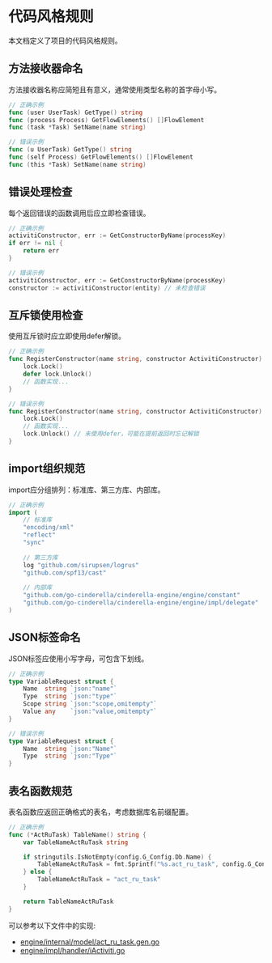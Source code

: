 # 代码风格规则

本文档定义了项目的代码风格规则。

## 方法接收器命名

方法接收器名称应简短且有意义，通常使用类型名称的首字母小写。

```go
// 正确示例
func (user UserTask) GetType() string
func (process Process) GetFlowElements() []FlowElement
func (task *Task) SetName(name string)

// 错误示例
func (u UserTask) GetType() string
func (self Process) GetFlowElements() []FlowElement
func (this *Task) SetName(name string)
```

## 错误处理检查

每个返回错误的函数调用后应立即检查错误。

```go
// 正确示例
activitiConstructor, err := GetConstructorByName(processKey)
if err != nil {
    return err
}

// 错误示例
activitiConstructor, err := GetConstructorByName(processKey)
constructor := activitiConstructor(entity) // 未检查错误
```

## 互斥锁使用检查

使用互斥锁时应立即使用defer解锁。

```go
// 正确示例
func RegisterConstructor(name string, constructor ActivitiConstructor) error {
    lock.Lock()
    defer lock.Unlock()
    // 函数实现...
}

// 错误示例
func RegisterConstructor(name string, constructor ActivitiConstructor) error {
    lock.Lock()
    // 函数实现...
    lock.Unlock() // 未使用defer，可能在提前返回时忘记解锁
}
```

## import组织规范

import应分组排列：标准库、第三方库、内部库。

```go
// 正确示例
import (
    // 标准库
    "encoding/xml"
    "reflect"
    "sync"
    
    // 第三方库
    log "github.com/sirupsen/logrus"
    "github.com/spf13/cast"
    
    // 内部库
    "github.com/go-cinderella/cinderella-engine/engine/constant"
    "github.com/go-cinderella/cinderella-engine/engine/impl/delegate"
)
```

## JSON标签命名

JSON标签应使用小写字母，可包含下划线。

```go
// 正确示例
type VariableRequest struct {
    Name  string `json:"name"`
    Type  string `json:"type"`
    Scope string `json:"scope,omitempty"`
    Value any    `json:"value,omitempty"`
}

// 错误示例
type VariableRequest struct {
    Name  string `json:"Name"`
    Type  string `json:"Type"`
}
```

## 表名函数规范

表名函数应返回正确格式的表名，考虑数据库名前缀配置。

```go
// 正确示例
func (*ActRuTask) TableName() string {
    var TableNameActRuTask string

    if stringutils.IsNotEmpty(config.G_Config.Db.Name) {
        TableNameActRuTask = fmt.Sprintf("%s.act_ru_task", config.G_Config.Db.Name)
    } else {
        TableNameActRuTask = "act_ru_task"
    }

    return TableNameActRuTask
}
```

可以参考以下文件中的实现:
- [engine/internal/model/act_ru_task.gen.go](engine/internal/model/act_ru_task.gen.go)
- [engine/impl/handler/iActiviti.go](engine/impl/handler/iActiviti.go) 